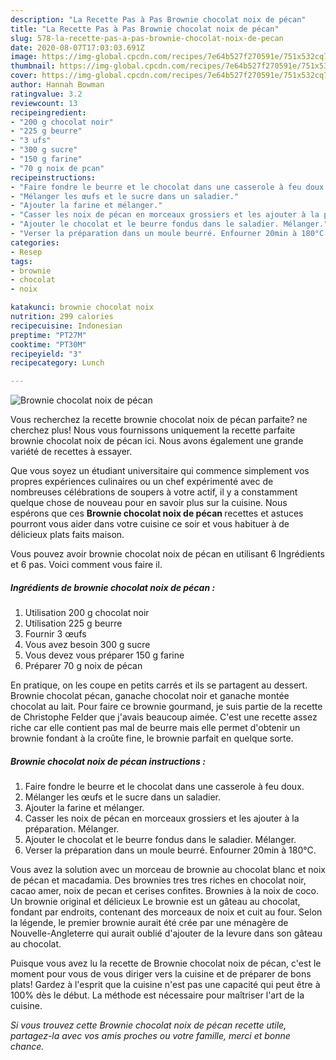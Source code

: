 ```yaml
---
description: "La Recette Pas à Pas Brownie chocolat noix de pécan"
title: "La Recette Pas à Pas Brownie chocolat noix de pécan"
slug: 578-la-recette-pas-a-pas-brownie-chocolat-noix-de-pecan
date: 2020-08-07T17:03:03.691Z
image: https://img-global.cpcdn.com/recipes/7e64b527f270591e/751x532cq70/brownie-chocolat-noix-de-pecan-photo-principale-de-la-recette.jpg
thumbnail: https://img-global.cpcdn.com/recipes/7e64b527f270591e/751x532cq70/brownie-chocolat-noix-de-pecan-photo-principale-de-la-recette.jpg
cover: https://img-global.cpcdn.com/recipes/7e64b527f270591e/751x532cq70/brownie-chocolat-noix-de-pecan-photo-principale-de-la-recette.jpg
author: Hannah Bowman
ratingvalue: 3.2
reviewcount: 13
recipeingredient:
- "200 g chocolat noir"
- "225 g beurre"
- "3 ufs"
- "300 g sucre"
- "150 g farine"
- "70 g noix de pcan"
recipeinstructions:
- "Faire fondre le beurre et le chocolat dans une casserole à feu doux."
- "Mélanger les œufs et le sucre dans un saladier."
- "Ajouter la farine et mélanger."
- "Casser les noix de pécan en morceaux grossiers et les ajouter à la préparation. Mélanger."
- "Ajouter le chocolat et le beurre fondus dans le saladier. Mélanger."
- "Verser la préparation dans un moule beurré. Enfourner 20min à 180°C."
categories:
- Resep
tags:
- brownie
- chocolat
- noix

katakunci: brownie chocolat noix 
nutrition: 299 calories
recipecuisine: Indonesian
preptime: "PT27M"
cooktime: "PT30M"
recipeyield: "3"
recipecategory: Lunch

---
```



![Brownie chocolat noix de pécan](https://img-global.cpcdn.com/recipes/7e64b527f270591e/751x532cq70/brownie-chocolat-noix-de-pecan-photo-principale-de-la-recette.jpg)

Vous recherchez la recette brownie chocolat noix de pécan parfaite? ne cherchez plus! Nous vous fournissons uniquement la recette parfaite brownie chocolat noix de pécan ici. Nous avons également une grande variété de recettes à essayer.

Que vous soyez un étudiant universitaire qui commence simplement vos propres expériences culinaires ou un chef expérimenté avec de nombreuses célébrations de soupers à votre actif, il y a constamment quelque chose de nouveau pour en savoir plus sur la cuisine. Nous espérons que ces <strong> Brownie chocolat noix de pécan </strong> recettes et astuces pourront vous aider dans votre cuisine ce soir et vous habituer à de délicieux plats faits maison.

<!--inarticleads1-->

Vous pouvez avoir brownie chocolat noix de pécan en utilisant 6 Ingrédients et 6 pas. Voici comment vous faire il.

##### Ingrédients de brownie chocolat noix de pécan :

1. Utilisation 200 g chocolat noir
1. Utilisation 225 g beurre
1. Fournir 3 œufs
1. Vous avez besoin 300 g sucre
1. Vous devez vous préparer 150 g farine
1. Préparer 70 g noix de pécan


En pratique, on les coupe en petits carrés et ils se partagent au dessert. Brownie chocolat pécan, ganache chocolat noir et ganache montée chocolat au lait. Pour faire ce brownie gourmand, je suis partie de la recette de Christophe Felder que j&#39;avais beaucoup aimée. C&#39;est une recette assez riche car elle contient pas mal de beurre mais elle permet d&#39;obtenir un brownie fondant à la croûte fine, le brownie parfait en quelque sorte. 

<!--inarticleads2-->

##### Brownie chocolat noix de pécan instructions :

1. Faire fondre le beurre et le chocolat dans une casserole à feu doux.
1. Mélanger les œufs et le sucre dans un saladier.
1. Ajouter la farine et mélanger.
1. Casser les noix de pécan en morceaux grossiers et les ajouter à la préparation. Mélanger.
1. Ajouter le chocolat et le beurre fondus dans le saladier. Mélanger.
1. Verser la préparation dans un moule beurré. Enfourner 20min à 180°C.


Vous avez la solution avec un morceau de brownie au chocolat blanc et noix de pécan et macadamia. Des brownies tres tres riches en chocolat noir, cacao amer, noix de pecan et cerises confites. Brownies à la noix de coco. Un brownie original et délicieux Le brownie est un gâteau au chocolat, fondant par endroits, contenant des morceaux de noix et cuit au four. Selon la légende, le premier brownie aurait été crée par une ménagère de Nouvelle-Angleterre qui aurait oublié d&#39;ajouter de la levure dans son gâteau au chocolat. 

<!--inarticleads1-->

<p>
Puisque vous avez lu la recette de Brownie chocolat noix de pécan, c'est le moment pour vous de vous diriger vers la cuisine et de préparer de bons plats! Gardez à l'esprit que la cuisine n'est pas une capacité qui peut être à 100% dès le début. La méthode est nécessaire pour maîtriser l'art de la cuisine.
</p>

<p>
<i>Si vous trouvez cette Brownie chocolat noix de pécan recette utile, partagez-la avec vos amis proches ou votre famille, merci et bonne chance.</i>
</p>
